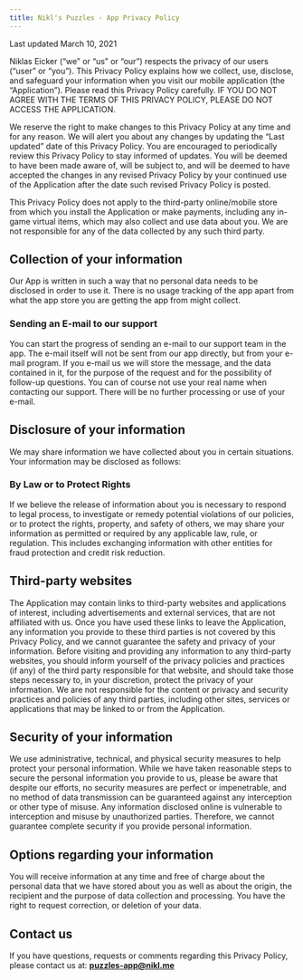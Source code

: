 ```yaml
---
title: Nikl's Puzzles - App Privacy Policy
---
```


Last updated March 10, 2021

Niklas Eicker (“we” or “us” or “our”) respects the privacy of our users (“user” or “you”). This Privacy Policy explains how we collect, use, disclose, and safeguard your information when you visit our mobile application (the “Application”). Please read this Privacy Policy carefully. IF YOU DO NOT AGREE WITH THE TERMS OF THIS PRIVACY POLICY, PLEASE DO NOT ACCESS THE APPLICATION.

We reserve the right to make changes to this Privacy Policy at any time and for any reason. We will alert you about any changes by updating the “Last updated” date of this Privacy Policy. You are encouraged to periodically review this Privacy Policy to stay informed of updates. You will be deemed to have been made aware of, will be subject to, and will be deemed to have accepted the changes in any revised Privacy Policy by your continued use of the Application after the date such revised Privacy Policy is posted.

This Privacy Policy does not apply to the third-party online/mobile store from which you install the Application or make payments, including any in-game virtual items, which may also collect and use data about you. We are not responsible for any of the data collected by any such third party.

## Collection of your information

Our App is written in such a way that no personal data needs to be disclosed in order to use it. There is no usage tracking of the app apart from what the app store you are getting the app from might collect.

### Sending an E-mail to our support

You can start the progress of sending an e-mail to our support team in the app. The e-mail itself will not be sent from our app directly, but from your e-mail program. If you e-mail us we will store the message, and the data contained in it, for the purpose of the request and for the possibility of follow-up questions. You can of course not use your real name when contacting our support. There will be no further processing or use of your e-mail.

## Disclosure of your information

We may share information we have collected about you in certain situations. Your information may be disclosed as follows:

### By Law or to Protect Rights

If we believe the release of information about you is necessary to respond to legal process, to investigate or remedy potential violations of our policies, or to protect the rights, property, and safety of others, we may share your information as permitted or required by any applicable law, rule, or regulation. This includes exchanging information with other entities for fraud protection and credit risk reduction.

## Third-party websites

The Application may contain links to third-party websites and applications of interest, including advertisements and external services, that are not affiliated with us. Once you have used these links to leave the Application, any information you provide to these third parties is not covered by this Privacy Policy, and we cannot guarantee the safety and privacy of your information. Before visiting and providing any information to any third-party websites, you should inform yourself of the privacy policies and practices (if any) of the third party responsible for that website, and should take those steps necessary to, in your discretion, protect the privacy of your information. We are not responsible for the content or privacy and security practices and policies of any third parties, including other sites, services or applications that may be linked to or from the Application.

## Security of your information

We use administrative, technical, and physical security measures to help protect your personal information. While we have taken reasonable steps to secure the personal information you provide to us, please be aware that despite our efforts, no security measures are perfect or impenetrable, and no method of data transmission can be guaranteed against any interception or other type of misuse. Any information disclosed online is vulnerable to interception and misuse by unauthorized parties. Therefore, we cannot guarantee complete security if you provide personal information.

## Options regarding your information

You will receive information at any time and free of charge about the personal data that we have stored about you as well as about the origin, the recipient and the purpose of data collection and processing. You have the right to request correction, or deletion of your data.

## Contact us

If you have questions, requests or comments regarding this Privacy Policy, please contact us at: <b>puzzles-app@nikl.me</b>
